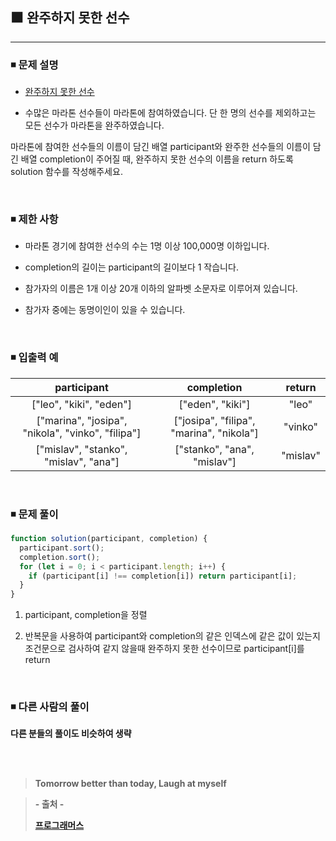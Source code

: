 ## ⬛ 완주하지 못한 선수

---

### ◾ 문제 설명

- [완주하지 못한 선수](https://programmers.co.kr/learn/courses/30/lessons/42576)

- 수많은 마라톤 선수들이 마라톤에 참여하였습니다.
  단 한 명의 선수를 제외하고는 모든 선수가 마라톤을 완주하였습니다.

마라톤에 참여한 선수들의 이름이 담긴 배열 participant와 완주한 선수들의 이름이 담긴 배열 completion이 주어질 때, 완주하지 못한 선수의 이름을 return 하도록 solution 함수를 작성해주세요.

<br>

### ◾ 제한 사항

- 마라톤 경기에 참여한 선수의 수는 1명 이상 100,000명 이하입니다.

- completion의 길이는 participant의 길이보다 1 작습니다.

- 참가자의 이름은 1개 이상 20개 이하의 알파벳 소문자로 이루어져 있습니다.

- 참가자 중에는 동명이인이 있을 수 있습니다.

<br>

### ◾ 입출력 예

|                    participant                    |                completion                |  return  |
| :-----------------------------------------------: | :--------------------------------------: | :------: |
|              ["leo", "kiki", "eden"]              |             ["eden", "kiki"]             |  "leo"   |
| ["marina", "josipa", "nikola", "vinko", "filipa"] | ["josipa", "filipa", "marina", "nikola"] | "vinko"  |
|       ["mislav", "stanko", "mislav", "ana"]       |       ["stanko", "ana", "mislav"]        | "mislav" |

<br>

### ◾ 문제 풀이

```javascript
function solution(participant, completion) {
  participant.sort();
  completion.sort();
  for (let i = 0; i < participant.length; i++) {
    if (participant[i] !== completion[i]) return participant[i];
  }
}
```

1. participant, completion을 정렬

2. 반복문을 사용하여 participant와 completion의 같은 인덱스에 같은 값이 있는지 조건문으로 검사하여 같지 않을때 완주하지 못한 선수이므로 participant[i]를 return

<br>

### ◾ 다른 사람의 풀이

**다른 분들의 풀이도 비슷하여 생략**

<br><br>

> **Tomorrow better than today, Laugh at myself**

> **- 출처 -**
>
> **[프로그래머스](https://programmers.co.kr/learn/challenges)**
